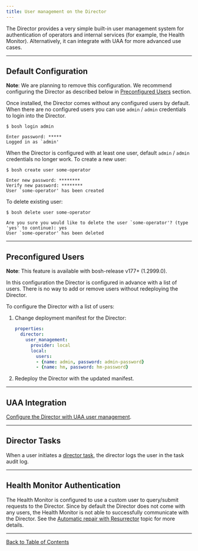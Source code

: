 ```yaml
---
title: User management on the Director
---
```


The Director provides a very simple built-in user management system for authentication of operators and internal services (for example, the Health Monitor). Alternatively, it can integrate with UAA for more advanced use cases.

---
## <a id="default"></a> Default Configuration

<p class="note"><strong>Note</strong>: We are planning to remove this configuration. We recommend configuring the Director as described below in <a href="#preconfigured">Preconfigured Users</a> section.</p>

Once installed, the Director comes without any configured users by default. When there are no configured users you can use `admin` / `admin` credentials to login into the Director.

```shell
$ bosh login admin

Enter password: *****
Logged in as `admin'
```

When the Director is configured with at least one user, default `admin` / `admin` credentials no longer work. To create a new user:

```shell
$ bosh create user some-operator

Enter new password: ********
Verify new password: ********
User `some-operator' has been created
```

To delete existing user:

```shell
$ bosh delete user some-operator

Are you sure you would like to delete the user `some-operator'? (type 'yes' to continue): yes
User `some-operator' has been deleted
```

---
## <a id="preconfigured"></a> Preconfigured Users

<p class="note"><strong>Note</strong>: This feature is available with bosh-release v177+ (1.2999.0).</p>

In this configuration the Director is configured in advance with a list of users. There is no way to add or remove users without redeploying the Director.

To configure the Director with a list of users:

1. Change deployment manifest for the Director:

    ```yaml
    properties:
      director:
        user_management:
          provider: local
          local:
            users:
            - {name: admin, password: admin-password}
            - {name: hm, password: hm-password}
    ```

1. Redeploy the Director with the updated manifest.

---
## <a id="uaa"></a> UAA Integration

[Configure the Director with UAA user management](director-users-uaa.md).

---
## <a id="hm"></a> Director Tasks

When a user initiates a [director task](director-tasks.md), the director logs the user in the task audit log.

---
## <a id="hm"></a> Health Monitor Authentication

The Health Monitor is configured to use a custom user to query/submit requests to the Director. Since by default the Director does not come with any users, the Health Monitor is not able to successfully communicate with the Director. See the [Automatic repair with Resurrector](resurrector.md) topic for more details.

---
[Back to Table of Contents](index.md#director-config)
